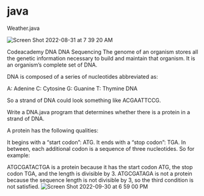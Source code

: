 # java

Weather.java

![Screen Shot 2022-08-31 at 7 39 20 AM](https://user-images.githubusercontent.com/47821694/187670142-2e4ea326-bc02-44fd-86f4-e9729b5413d8.jpg)

Codeacademy 
DNA 
DNA Sequencing
The genome of an organism stores all the genetic information necessary to build and maintain that organism. It is an organism’s complete set of DNA.

DNA is composed of a series of nucleotides abbreviated as:

A: Adenine
C: Cytosine
G: Guanine
T: Thymine
DNA

So a strand of DNA could look something like ACGAATTCCG.

Write a DNA.java program that determines whether there is a protein in a strand of DNA.

A protein has the following qualities:

It begins with a “start codon”: ATG.
It ends with a “stop codon”: TGA.
In between, each additional codon is a sequence of three nucleotides.
So for example:

ATGCGATACTGA is a protein because it has the start codon ATG, the stop codon TGA, and the length is divisible by 3.
ATGCGATAGA is not a protein because the sequence length is not divisible by 3, so the third condition is not satisfied.
![Screen Shot 2022-09-30 at 6 59 00 PM](https://user-images.githubusercontent.com/47821694/193367174-162d71cd-e5dc-4f34-96a8-41a737f58c77.jpg)





